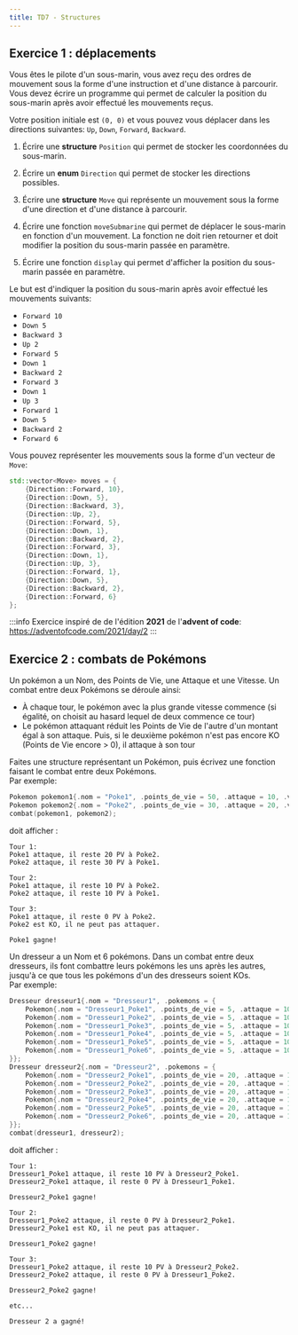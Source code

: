 ```yaml
---
title: TD7 - Structures
---
```


## Exercice 1 : déplacements

Vous êtes le pilote d'un sous-marin, vous avez reçu des ordres de mouvement sous la forme d'une instruction et d'une distance à parcourir. Vous devez écrire un programme qui permet de calculer la position du sous-marin après avoir effectué les mouvements reçus.

Votre position initiale est `(0, 0)` et vous pouvez vous déplacer dans les directions suivantes: `Up`, `Down`, `Forward`, `Backward`.

1. Écrire une **structure** `Position` qui permet de stocker les coordonnées du sous-marin.

2. Écrire un **enum** `Direction` qui permet de stocker les directions possibles.

3. Écrire une **structure** `Move` qui représente un mouvement sous la forme d'une direction et d'une distance à parcourir.

4. Écrire une fonction `moveSubmarine` qui permet de déplacer le sous-marin en fonction d'un mouvement. La fonction ne doit rien retourner et doit modifier la position du sous-marin passée en paramètre.

5. Écrire une fonction `display` qui permet d'afficher la position du sous-marin passée en paramètre.

Le but est d'indiquer la position du sous-marin après avoir effectué les mouvements suivants:

- `Forward 10`
- `Down 5`
- `Backward 3`
- `Up 2`
- `Forward 5`
- `Down 1`
- `Backward 2`
- `Forward 3`
- `Down 1`
- `Up 3`
- `Forward 1`
- `Down 5`
- `Backward 2`
- `Forward 6`

Vous pouvez représenter les mouvements sous la forme d'un vecteur de `Move`:

```cpp
std::vector<Move> moves = {
    {Direction::Forward, 10},
    {Direction::Down, 5},
    {Direction::Backward, 3},
    {Direction::Up, 2},
    {Direction::Forward, 5},
    {Direction::Down, 1},
    {Direction::Backward, 2},
    {Direction::Forward, 3},
    {Direction::Down, 1},
    {Direction::Up, 3},
    {Direction::Forward, 1},
    {Direction::Down, 5},
    {Direction::Backward, 2},
    {Direction::Forward, 6}
};
```

:::info
Exercice inspiré de de l'édition **2021** de l'**advent of code**: https://adventofcode.com/2021/day/2
:::

## Exercice 2 : combats de Pokémons

Un pokémon a un Nom, des Points de Vie, une Attaque et une Vitesse. Un combat entre deux Pokémons se déroule ainsi:
- À chaque tour, le pokémon avec la plus grande vitesse commence (si égalité, on choisit au hasard lequel de deux commence ce tour)
- Le pokémon attaquant réduit les Points de Vie de l'autre d'un montant égal à son attaque. Puis, si le deuxième pokémon n'est pas encore KO (Points de Vie encore > 0), il attaque à son tour

Faites une structure représentant un Pokémon, puis écrivez une fonction faisant le combat entre deux Pokémons.<br/>
Par exemple:

```cpp
Pokemon pokemon1{.nom = "Poke1", .points_de_vie = 50, .attaque = 10, .vitesse = 8};
Pokemon pokemon2{.nom = "Poke2", .points_de_vie = 30, .attaque = 20, .vitesse = 3};
combat(pokemon1, pokemon2);
```

doit afficher :
```
Tour 1:
Poke1 attaque, il reste 20 PV à Poke2.
Poke2 attaque, il reste 30 PV à Poke1.

Tour 2:
Poke1 attaque, il reste 10 PV à Poke2.
Poke2 attaque, il reste 10 PV à Poke1.

Tour 3:
Poke1 attaque, il reste 0 PV à Poke2.
Poke2 est KO, il ne peut pas attaquer.

Poke1 gagne!
```

Un dresseur a un Nom et 6 pokémons. Dans un combat entre deux dresseurs, ils font combattre leurs pokémons les uns après les autres, jusqu'à ce que tous les pokémons d'un des dresseurs soient KOs.<br/>
Par exemple:

```cpp
Dresseur dresseur1{.nom = "Dresseur1", .pokemons = {
    Pokemon{.nom = "Dresseur1_Poke1", .points_de_vie = 5, .attaque = 10, .vitesse = 8},
    Pokemon{.nom = "Dresseur1_Poke2", .points_de_vie = 5, .attaque = 10, .vitesse = 8},
    Pokemon{.nom = "Dresseur1_Poke3", .points_de_vie = 5, .attaque = 10, .vitesse = 8},
    Pokemon{.nom = "Dresseur1_Poke4", .points_de_vie = 5, .attaque = 10, .vitesse = 8},
    Pokemon{.nom = "Dresseur1_Poke5", .points_de_vie = 5, .attaque = 10, .vitesse = 8},
    Pokemon{.nom = "Dresseur1_Poke6", .points_de_vie = 5, .attaque = 10, .vitesse = 8},
}};
Dresseur dresseur2{.nom = "Dresseur2", .pokemons = {
    Pokemon{.nom = "Dresseur2_Poke1", .points_de_vie = 20, .attaque = 10, .vitesse = 3},
    Pokemon{.nom = "Dresseur2_Poke2", .points_de_vie = 20, .attaque = 10, .vitesse = 3},
    Pokemon{.nom = "Dresseur2_Poke3", .points_de_vie = 20, .attaque = 10, .vitesse = 3},
    Pokemon{.nom = "Dresseur2_Poke4", .points_de_vie = 20, .attaque = 10, .vitesse = 3},
    Pokemon{.nom = "Dresseur2_Poke5", .points_de_vie = 20, .attaque = 10, .vitesse = 3},
    Pokemon{.nom = "Dresseur2_Poke6", .points_de_vie = 20, .attaque = 10, .vitesse = 3},
}};
combat(dresseur1, dresseur2);
```

doit afficher :
```
Tour 1:
Dresseur1_Poke1 attaque, il reste 10 PV à Dresseur2_Poke1.
Dresseur2_Poke1 attaque, il reste 0 PV à Dresseur1_Poke1.

Dresseur2_Poke1 gagne!

Tour 2:
Dresseur1_Poke2 attaque, il reste 0 PV à Dresseur2_Poke1.
Dresseur2_Poke1 est KO, il ne peut pas attaquer.

Dresseur1_Poke2 gagne!

Tour 3:
Dresseur1_Poke2 attaque, il reste 10 PV à Dresseur2_Poke2.
Dresseur2_Poke2 attaque, il reste 0 PV à Dresseur1_Poke2.

Dresseur2_Poke2 gagne!

etc...

Dresseur 2 a gagné!
```
